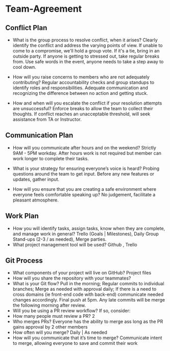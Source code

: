 # Team-Agreement

## Conflict Plan

- What is the group process to resolve conflict, when it arises? Clearly identify the conflict and address the varying points of view. If unable to come to a compromise, we'll hold a group vote. If it's a tie, bring in an outside party. If anyone is getting to stressed out, take regular breaks from. Use safe words in the event, anyone needs to take a step away to cool down. 

- How will you raise concerns to members who are not adequately contributing? Regular accountability checks and group standups to identify roles and responsibilities. Adequate communication and recognizing the difference between no action and getting stuck. 

- How and when will you escalate the conflict if your resolution attempts are unsuccessful? Enforce breaks to allow the team to collect their thoughts. If conflict reaches an unacceptable threshold, will seek assistance from TA or Instructor.  

## Communication Plan

- How will you communicate after hours and on the weekend? Strictly 9AM - 5PM workday. After hours work is not required but member can work longer to complete their tasks.

- What is your strategy for ensuring everyone’s voice is heard? Probing questions around the team to get input. Before any new features or updates, gather input.

- How will you ensure that you are creating a safe environment where everyone feels comfortable speaking up? No judgement, facilitate a pleasant atmosphere.

## Work Plan

- How you will identify tasks, assign tasks, know when they are complete, and manage work in general? Trello (Goals | Milestones), Daily Group Stand-ups (2-3 / as needed), Merge parties.
- What project management tool will be used? Github , Trello

## Git Process

- What components of your project will live on GitHub? Project files
- How will you share the repository with your teammates? 
- What is your Git flow? Pull in the morning; Regular commits to individual branches; Merge as needed with approval daily; If there is a need to cross domains (ie front-end code with back-end) communicate needed changes accordingly. Final push at 5pm. Any late commits will be merge the following morning after review.
- Will you be using a PR review workflow? If so, consider:
- How many people must review a PR? 2 
- Who merges PRs? Everyone has the ability to merge ass long as the PR gains approval by 2 other members
- How often will you merge? Daily | As needed
- How will you communicate that it’s time to merge? Communicate intent to merge, allowing everyone to save and commit their work
